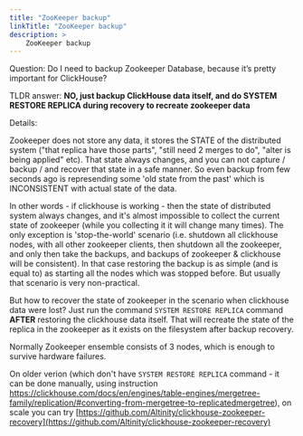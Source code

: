 ```yaml
---
title: "ZooKeeper backup"
linkTitle: "ZooKeeper backup"
description: >
    ZooKeeper backup
---
```


Question: Do I need to backup Zookeeper Database, because it’s pretty important for ClickHouse?

TLDR answer: **NO, just backup ClickHouse data itself, and do SYSTEM RESTORE REPLICA during recovery to recreate zookeeper data**

Details:

Zookeeper does not store any data, it stores the STATE of the distributed system ("that replica have those parts", "still need 2 merges to do", "alter is being applied" etc). That state always changes, and you can not capture / backup / and recover that state in a safe manner. So even backup from few seconds ago is represending some 'old state from the past' which is INCONSISTENT with actual state of the data.

In other words - if clickhouse is working - then the state of distributed system always changes, and it's almost impossible to collect the current state of zookeeper (while you collecting it it will change many times). The only exception is 'stop-the-world' scenario (i.e. shutdown all clickhouse nodes, with all other zookeeper clients, then shutdown all the zookeeper, and only then take the backups, and backups of zookeeper & clickhouse will be consistent). 
In that case restoring the backup is as simple (and is equal to) as starting all the nodes which was stopped before. But usually that scenario is very non-practical.

But how to recover the state of zookeeper in the scenario when clickhouse data were lost? Just run the command `SYSTEM RESTORE REPLICA` command **AFTER** restoring the clickhouse data itself. That will recreate the state of the replica in the zookeeper as it exists on the filesystem after backup recovery. 

Normally Zookeeper ensemble consists of 3 nodes, which is enough to survive hardware failures.

On older verion (which don't have `SYSTEM RESTORE REPLICA` command  - it can be done manually, using instruction https://clickhouse.com/docs/en/engines/table-engines/mergetree-family/replication/#converting-from-mergetree-to-replicatedmergetree), on scale you can try [https://github.com/Altinity/clickhouse-zookeeper-recovery](https://github.com/Altinity/clickhouse-zookeeper-recovery)
